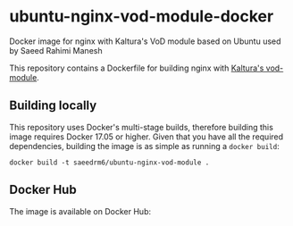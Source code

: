 ubuntu-nginx-vod-module-docker
=======================
Docker image for nginx with Kaltura's VoD module based on Ubuntu used by Saeed Rahimi Manesh

This repository contains a Dockerfile for building nginx with [Kaltura's
vod-module](https://github.com/kaltura/nginx-vod-module).

Building locally
----------------

This repository uses Docker's multi-stage builds, therefore building this image
requires Docker 17.05 or higher. Given that you have all the required
dependencies, building the image is as simple as running a ``docker build``:

```
docker build -t saeedrm6/ubuntu-nginx-vod-module .
```

Docker Hub
----------

The image is available on Docker Hub: 